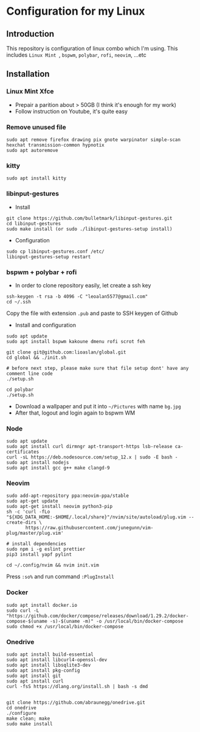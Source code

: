 # Configuration for my Linux
## Introduction
This repository is configuration of linux combo which I'm using.
This includes `Linux Mint `, `bspwm`, `polybar`, `rofi`, `neovim`, ...etc
## Installation
### Linux Mint Xfce
* Prepair a parition about > 50GB (I think it's enough for my work)
* Follow instruction on Youtube, it's quite easy
### Remove unused file
```
sudo apt remove firefox drawing pix gnote warpinator simple-scan hexchat transmission-common hypnotix
sudo apt autoremove
```
### kitty
```
sudo apt install kitty
```
### libinput-gestures
* Install
```
git clone https://github.com/bulletmark/libinput-gestures.git
cd libinput-gestures
sudo make install (or sudo ./libinput-gestures-setup install)
```
* Configuration
```
sudo cp libinput-gestures.conf /etc/
libinput-gestures-setup restart
```
### bspwm + polybar + rofi
* In order to clone repository easily, let create a ssh key
```
ssh-keygen -t rsa -b 4096 -C "leoalan5577@gmail.com"
cd ~/.ssh
```
Copy the file with extension `.pub` and paste to SSH keygen of Github
* Install and configuration
```
sudo apt update
sudo apt install bspwm kakoune dmenu rofi scrot feh

git clone git@github.com:lioaslan/global.git
cd global && ./init.sh

# before next step, please make sure that file setup dont' have any comment line code
./setup.sh

cd polybar
./setup.sh

```
* Download a wallpaper and put it into `~/Pictures` with name `bg.jpg`
* After that, logout and login again to bspwm WM
### Node
```
sudo apt update
sudo apt install curl dirmngr apt-transport-https lsb-release ca-certificates
curl -sL https://deb.nodesource.com/setup_12.x | sudo -E bash -
sudo apt install nodejs
sudo apt install gcc g++ make clangd-9
```
### Neovim
```
sudo add-apt-repository ppa:neovim-ppa/stable 
sudo apt-get update
sudo apt-get install neovim python3-pip
sh -c 'curl -fLo "${XDG_DATA_HOME:-$HOME/.local/share}"/nvim/site/autoload/plug.vim --create-dirs \
       https://raw.githubusercontent.com/junegunn/vim-plug/master/plug.vim'

# install dependencies
sudo npm i -g eslint prettier
pip3 install yapf pylint

cd ~/.config/nvim && nvim init.vim
```
Press `:so%` and run command `:PlugInstall`

### Docker
```
sudo apt install docker.io
sudo curl -L "https://github.com/docker/compose/releases/download/1.29.2/docker-compose-$(uname -s)-$(uname -m)" -o /usr/local/bin/docker-compose
sudo chmod +x /usr/local/bin/docker-compose
```

### Onedrive
```
sudo apt install build-essential
sudo apt install libcurl4-openssl-dev
sudo apt install libsqlite3-dev
sudo apt install pkg-config
sudo apt install git
sudo apt install curl
curl -fsS https://dlang.org/install.sh | bash -s dmd


git clone https://github.com/abraunegg/onedrive.git
cd onedrive
./configure
make clean; make
sudo make install
```
